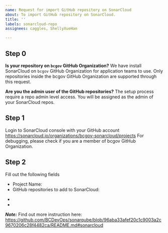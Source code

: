 ```yaml
---
name: Request for import GitHub repository on SonarCloud
about: To import GitHub repository on SonarCloud.
title: ''
labels: sonarcloud-repo
assignees: caggles, ShellyXueHan

---
```


## Step 0
**Is your repository on `bcgov` GitHub Organization?**
We have install SonarCloud on `bcgov` GitHub Organization for application teams to use. Only repositories inside the bcgov GitHub Organization are supported through this request.

**Are you the admin user of the GitHub repositories?**
The setup process require a repo admin level access. You will be assigned as the admin of your SonarCloud repos.

## Step 1
Login to SonarCloud console with your GitHub account https://sonarcloud.io/organizations/bcgov-sonarcloud/projects For debugging, please check if you are a member of bcgov GitHub Organization.

## Step 2
Fill out the following fields

* Project Name: 
* GitHub repositories to add to SonarCloud:
- 
- 

***Note:*** Find out more instruction here: https://github.com/BCDevOps/sonarqube/blob/96aba33afef20c1c9003a2c9670206c28f4482ca/README.md#sonarcloud
